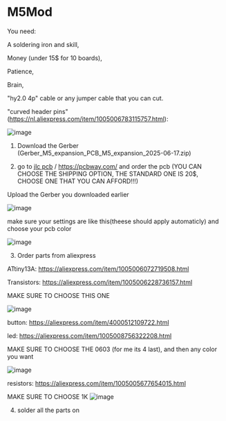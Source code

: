 # M5Mod
You need:

  A soldering iron and skill,

  Money (under 15$ for 10 boards),
  
  Patience,
  
  Brain,
  
  "hy2.0 4p" cable or any jumper cable that you can cut.
  
  "curved header pins" (https://nl.aliexpress.com/item/1005006783115757.html):
  
  ![image](https://github.com/user-attachments/assets/841323ce-b653-4e09-b451-ba94f7f360e3)

  
  


1. Download the Gerber (Gerber_M5_expansion_PCB_M5_expansion_2025-06-17.zip)
  
2. go to [jlc pcb](https://jlcpcb.com/) / https://pcbway.com/ and order the pcb (YOU CAN CHOOSE THE SHIPPING OPTION, THE STANDARD ONE IS 20$, CHOOSE ONE THAT YOU CAN AFFORD!!!)

  Upload the Gerber you downloaded earlier
  
  ![image](https://github.com/user-attachments/assets/91def4a5-9af6-4e57-bf2a-5c513a6e9854)
  
  make sure your settings are like this(theese should apply automaticly) and choose your pcb color
  
  ![image](https://github.com/user-attachments/assets/07e3cfc7-52f7-46c7-9bba-d95d8b69a0d1)

3. Order parts from aliexpress

  ATtiny13A:
  https://aliexpress.com/item/1005006072719508.html
  
  Transistors:
  https://aliexpress.com/item/1005006228736157.html
  
  MAKE SURE TO CHOOSE THIS ONE
  
  ![image](https://github.com/user-attachments/assets/4fd770f1-2071-4091-80e4-94bb85c71cee)
  
  
  button:
  https://aliexpress.com/item/4000512109722.html
  
  led:
  https://aliexpress.com/item/1005008756322208.html
  
  MAKE SURE TO CHOOSE THE 0603 (for me its 4 last), and then any color you want
  
  ![image](https://github.com/user-attachments/assets/cb2b9f4a-7374-4232-9607-96fb3bcdd5ca)
  
  
  resistors:
  https://aliexpress.com/item/1005005677654015.html
  
  MAKE SURE TO CHOOSE 1K
  ![image](https://github.com/user-attachments/assets/5d05194c-6094-40b8-898c-a4d7c5296165)

4. solder all the parts on
